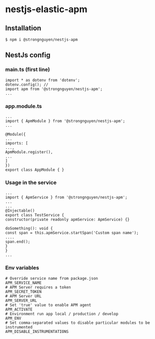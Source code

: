# nestjs-elastic-apm

## Installation

```
$ npm i @strongnguyen/nestjs-apm
```

## NestJs config

### main.ts (first line)

```
import * as dotenv from 'dotenv';
dotenv.config(); //
import apm from '@strongnguyen/nestjs-apm';
...
```

### app.module.ts

```
...
import { ApmModule } from '@strongnguyen/nestjs-apm';
...
```

```
@Module({
...
imports: [
...,
ApmModule.register(),
...
]
})
export class AppModule { }
```

### Usage in the service

```
...
import { ApmService } from '@strongnguyen/nestjs-apm';
...
...
@Injectable()
export class TestService {
constructor(private readonly apmService: ApmService) {}

doSomething(): void {
const span = this.apmService.startSpan('Custom span name');
....
span.end();
}
}
...
```

### Env variables

```
# Override service name from package.json
APM_SERVICE_NAME
# APM Server requires a token
APM_SECRET_TOKEN
# APM Server URL
APM_SERVER_URL
# Set 'true' value to enable APM agent
APM_ACTIVATE
# Environment run app local / production / develop
APM_ENV
# Set comma-separated values to disable particular modules to be instrumented
APM_DISABLE_INSTRUMENTATIONS
```
